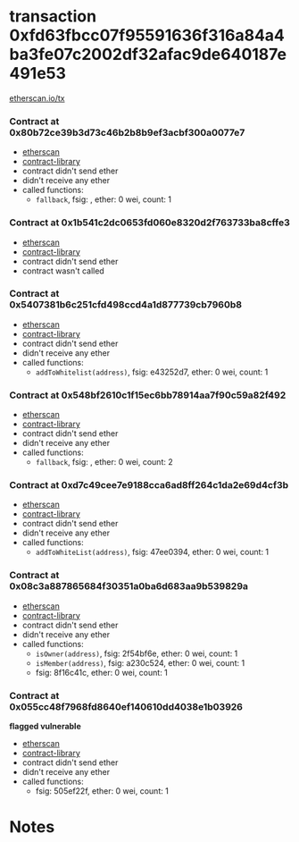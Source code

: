 # transaction 0xfd63fbcc07f95591636f316a84a4ba3fe07c2002df32afac9de640187e491e53

[etherscan.io/tx](https://etherscan.io/tx/0xfd63fbcc07f95591636f316a84a4ba3fe07c2002df32afac9de640187e491e53)


### Contract at 0x80b72ce39b3d73c46b2b8b9ef3acbf300a0077e7

* [etherscan](https://etherscan.io/address/0x80b72ce39b3d73c46b2b8b9ef3acbf300a0077e7)
* [contract-library](https://contract-library.com/contracts/Ethereum/80b72ce39b3d73c46b2b8b9ef3acbf300a0077e7)
* contract didn't send ether
* didn't receive any ether
* called functions:
    * `fallback`, fsig: , ether: 0 wei, count: 1


### Contract at 0x1b541c2dc0653fd060e8320d2f763733ba8cffe3

* [etherscan](https://etherscan.io/address/0x1b541c2dc0653fd060e8320d2f763733ba8cffe3)
* [contract-library](https://contract-library.com/contracts/Ethereum/1b541c2dc0653fd060e8320d2f763733ba8cffe3)
* contract didn't send ether
* contract wasn't called


### Contract at 0x5407381b6c251cfd498ccd4a1d877739cb7960b8

* [etherscan](https://etherscan.io/address/0x5407381b6c251cfd498ccd4a1d877739cb7960b8)
* [contract-library](https://contract-library.com/contracts/Ethereum/5407381b6c251cfd498ccd4a1d877739cb7960b8)
* contract didn't send ether
* didn't receive any ether
* called functions:
    * `addToWhitelist(address)`, fsig: e43252d7, ether: 0 wei, count: 1


### Contract at 0x548bf2610c1f15ec6bb78914aa7f90c59a82f492

* [etherscan](https://etherscan.io/address/0x548bf2610c1f15ec6bb78914aa7f90c59a82f492)
* [contract-library](https://contract-library.com/contracts/Ethereum/548bf2610c1f15ec6bb78914aa7f90c59a82f492)
* contract didn't send ether
* didn't receive any ether
* called functions:
    * `fallback`, fsig: , ether: 0 wei, count: 2


### Contract at 0xd7c49cee7e9188cca6ad8ff264c1da2e69d4cf3b

* [etherscan](https://etherscan.io/address/0xd7c49cee7e9188cca6ad8ff264c1da2e69d4cf3b)
* [contract-library](https://contract-library.com/contracts/Ethereum/d7c49cee7e9188cca6ad8ff264c1da2e69d4cf3b)
* contract didn't send ether
* didn't receive any ether
* called functions:
    * `addToWhiteList(address)`, fsig: 47ee0394, ether: 0 wei, count: 1


### Contract at 0x08c3a887865684f30351a0ba6d683aa9b539829a

* [etherscan](https://etherscan.io/address/0x08c3a887865684f30351a0ba6d683aa9b539829a)
* [contract-library](https://contract-library.com/contracts/Ethereum/08c3a887865684f30351a0ba6d683aa9b539829a)
* contract didn't send ether
* didn't receive any ether
* called functions:
    * `isOwner(address)`, fsig: 2f54bf6e, ether: 0 wei, count: 1
    * `isMember(address)`, fsig: a230c524, ether: 0 wei, count: 1
    * fsig: 8f16c41c, ether: 0 wei, count: 1


### Contract at 0x055cc48f7968fd8640ef140610dd4038e1b03926

**flagged vulnerable**

* [etherscan](https://etherscan.io/address/0x055cc48f7968fd8640ef140610dd4038e1b03926)
* [contract-library](https://contract-library.com/contracts/Ethereum/055cc48f7968fd8640ef140610dd4038e1b03926)
* contract didn't send ether
* didn't receive any ether
* called functions:
    * fsig: 505ef22f, ether: 0 wei, count: 1

# Notes

